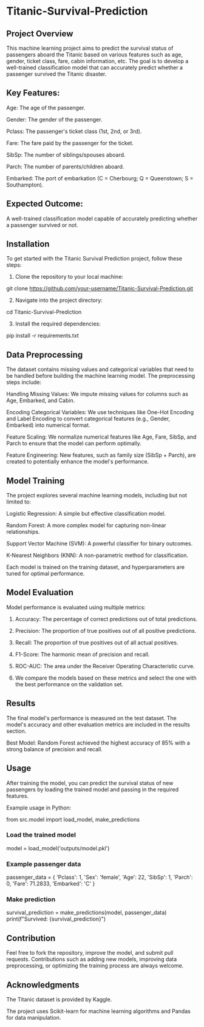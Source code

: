 # Titanic-Survival-Prediction
## Project Overview
This machine learning project aims to predict the survival status of passengers aboard the Titanic based on various features such as age, gender, ticket class, fare, cabin information, etc. The goal is to develop a well-trained classification model that can accurately predict whether a passenger survived the Titanic disaster.

## Key Features:
Age: The age of the passenger.

Gender: The gender of the passenger.

Pclass: The passenger's ticket class (1st, 2nd, or 3rd).

Fare: The fare paid by the passenger for the ticket.

SibSp: The number of siblings/spouses aboard.

Parch: The number of parents/children aboard.

Embarked: The port of embarkation (C = Cherbourg; Q = Queenstown; S = Southampton).

## Expected Outcome:
A well-trained classification model capable of accurately predicting whether a passenger survived or not.

## Installation
To get started with the Titanic Survival Prediction project, follow these steps:

1. Clone the repository to your local machine:

git clone https://github.com/your-username/Titanic-Survival-Prediction.git

2. Navigate into the project directory:

cd Titanic-Survival-Prediction

3. Install the required dependencies:


pip install -r requirements.txt

## Data Preprocessing
The dataset contains missing values and categorical variables that need to be handled before building the machine learning model. The preprocessing steps include:

Handling Missing Values: We impute missing values for columns such as Age, Embarked, and Cabin.

Encoding Categorical Variables: We use techniques like One-Hot Encoding and Label Encoding to convert categorical features (e.g., Gender, Embarked) into numerical format.

Feature Scaling: We normalize numerical features like Age, Fare, SibSp, and Parch to ensure that the model can perform optimally.

Feature Engineering: New features, such as family size (SibSp + Parch), are created to potentially enhance the model's performance.

## Model Training
The project explores several machine learning models, including but not limited to:

Logistic Regression: A simple but effective classification model.

Random Forest: A more complex model for capturing non-linear relationships.

Support Vector Machine (SVM): A powerful classifier for binary outcomes.

K-Nearest Neighbors (KNN): A non-parametric method for classification.

Each model is trained on the training dataset, and hyperparameters are tuned for optimal performance.

## Model Evaluation

Model performance is evaluated using multiple metrics:

1. Accuracy: The percentage of correct predictions out of total predictions.

2. Precision: The proportion of true positives out of all positive predictions.

3. Recall: The proportion of true positives out of all actual positives.

4. F1-Score: The harmonic mean of precision and recall.

5. ROC-AUC: The area under the Receiver Operating Characteristic curve.

6. We compare the models based on these metrics and select the one with the best performance on the validation set.

## Results
The final model's performance is measured on the test dataset. The model's accuracy and other evaluation metrics are included in the results section.

Best Model: Random Forest achieved the highest accuracy of 85% with a strong balance of precision and recall.

## Usage
After training the model, you can predict the survival status of new passengers by loading the trained model and passing in the required features.

Example usage in Python:

from src.model import load_model, make_predictions

### Load the trained model
model = load_model('outputs/model.pkl')

### Example passenger data
passenger_data = {
    'Pclass': 1,
    'Sex': 'female',
    'Age': 22,
    'SibSp': 1,
    'Parch': 0,
    'Fare': 71.2833,
    'Embarked': 'C'
}

### Make prediction
survival_prediction = make_predictions(model, passenger_data)
print(f"Survived: {survival_prediction}")

## Contribution
Feel free to fork the repository, improve the model, and submit pull requests. Contributions such as adding new models, improving data preprocessing, or optimizing the training process are always welcome.

## Acknowledgments
The Titanic dataset is provided by Kaggle.

The project uses Scikit-learn for machine learning algorithms and Pandas for data manipulation.

